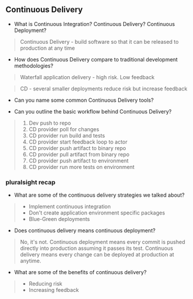 ## Continuous Delivery

- What is Continuous Integration? Continuous Delivery? Continuous Deployment?

> Continuous Delivery - build software so that it can be released to production at any time

- How does Continuous Delivery compare to traditional development methodologies?

> Waterfall application delivery - high risk. Low feedback

> CD - several smaller deployments reduce risk but increase feedback

- Can you name some common Continuous Delivery tools?

- Can you outline the basic workflow behind Continuous Delivery?

> 1. Dev push to repo
> 2. CD provider poll for changes
> 3. CD provider run build and tests
> 4. CD provider start feedback loop to actor
> 5. CD provider push artifact to binary repo
> 6. CD provider pull artifact from binary repo
> 7. CD provider push artifact to environment
> 8. CD provider run more tests on environment


### pluralsight recap

- What are some of the continuous delivery strategies we talked about?

>  - Implement continuous integration
>  - Don't create application environment specific packages
>  - Blue-Green deployments

- Does continuous delivery means continuous deployment?

> No, it's not. Continuous deployment means every commit is pushed directly into production assuming it passes its test. Continuous delivery means every change can be deployed at production at anytime.

- What are some of the benefits of continuous delivery?

>  - Reducing risk
>  - Increasing feedback
